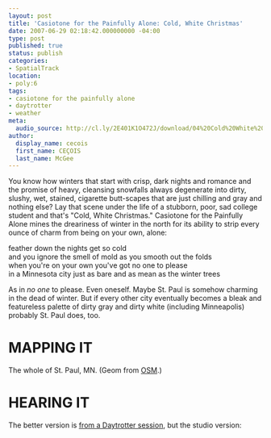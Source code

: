 ```yaml
---
layout: post
title: 'Casiotone for the Painfully Alone: Cold, White Christmas'
date: 2007-06-29 02:18:42.000000000 -04:00
type: post
published: true
status: publish
categories:
- SpatialTrack
location:
- poly:6
tags:
- casiotone for the painfully alone
- daytrotter
- weather
meta:
  audio_source: http://cl.ly/2E401K1O472J/download/04%20Cold%20White%20Christmas.mp3
author:
  display_name: cecois
  first_name: CEÇOIS
  last_name: McGee
---
```

You know how winters that start with crisp, dark nights and romance and the promise of heavy, cleansing snowfalls always degenerate into dirty, slushy, wet, stained, cigarette butt-scapes that are just chilling and gray and nothing else? Lay that scene under the life of a stubborn, poor, sad college student and that's "Cold, White Christmas." Casiotone for the Painfully Alone mines the dreariness of winter in the north for its ability to strip every ounce of charm from being on your own, alone:

<div class="lyrics">
  feather down the nights get so cold<br/>
  and you ignore the smell of mold as you smooth out the folds<br/>
  when you're on your own you've got no one to please<br/>
  in a Minnesota city just as bare and as mean as the winter trees<br/>
</div>

As in *no one* to please. Even oneself. Maybe St. Paul is somehow charming in the dead of winter. But if every other city eventually becomes a bleak and featureless palette of dirty gray and dirty white (including Minneapolis) probably St. Paul does, too.

# MAPPING IT
<span data-target="milleria" data-id="gD6" class="trigger">The whole of St. Paul, MN</span>. (Geom from <a href="http://www.openstreetmap.org/relation/136612">OSM</a>.)

# HEARING IT
The better version is <a href="http://www.daytrotter.com/#!/concert/casiotone-for-the-painfully-alone/20030216-111136">from a Daytrotter session</a>, but the studio version:
<!-- <iframe src="https://embed.spotify.com/?uri=spotify%3Atrack%3A1MsCYcXzBwpZNNPx8gh9G3" width="400" height="180" frameborder="0" allowtransparency="true"></iframe> -->